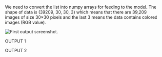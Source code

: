 We need to convert the list into numpy arrays for feeding to the model.
The shape of data is (39209, 30, 30, 3) which means that there are 39,209 images of size 30×30 pixels and the last 3 means the data contains colored images (RGB value).

![First output screenshot.](https://media.discordapp.net/attachments/1101944447740162058/1101944498566729728/op1.png?width=607&height=242)

OUTPUT 1



OUTPUT 2

